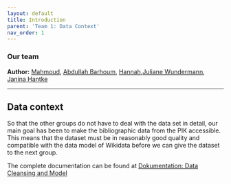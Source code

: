 ```yaml
---
layout: default
title: Introduction
parent: 'Team 1: Data Context' 
nav_order: 1
---
```


### Our team 


**Author:** [Mahmoud](https://github.com/kozae), [Abdullah Barhoum](https://github.com/AbdBarho), [Hannah](https://github.com/HannahMariechen),[Juliane Wundermann](https://github.com/julianewundermann), [Janina Hantke](https://github.com/Jhantke)

***

## Data context
So that the other groups do not have to deal with the data set in detail, our main goal has been to make the bibliographic data from the PIK accessible. 
This means that the dataset must be in reasonably good quality and compatible with the data model of Wikidata before we can give the dataset to the next group.

The complete documentation can be found at  [Dokumentation: Data Cleansing and Model](https://github.com/code-openness/Documentation/wiki/Data-Model)
